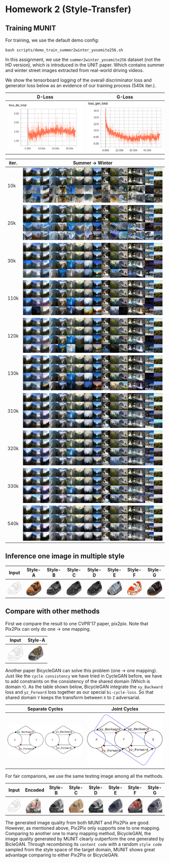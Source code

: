 # Homework 2 (Style-Transfer)

## Training MUNIT

For training, we use the default demo config:
```
bash scripts/demo_train_summer2winter_yosemite256.sh
```
In this assignment, we use the `summer2winter_yosemite256` dataset (not the HD version), which is introduced in the UNIT paper. Which contains summer and winter street images extracted from real-world driving videos.

We show the tensorboard logging of the overall discriminator loss and generator loss below as an evidence of our training process (540k iter.).

D-Loss | G-Loss |
---    | ---  |
<img src="logs/summer2winter_yosemite256_folder/loss_dis.png" alt="drawing" width="250"/> | <img src="logs/summer2winter_yosemite256_folder/loss_gen.png" alt="drawing" width="250"/> |


iter. | Summer → Winter|
---    | ---  |
10k   | <img src="outputs/summer2winter_yosemite256_folder/images/gen_a2b_test_00010000.jpg" alt="drawing" /> |
20k   | <img src="outputs/summer2winter_yosemite256_folder/images/gen_a2b_test_00020000.jpg" alt="drawing" /> |
30k   | <img src="outputs/summer2winter_yosemite256_folder/images/gen_a2b_test_00030000.jpg" alt="drawing" /> |
110k  | <img src="outputs/summer2winter_yosemite256_folder/images/gen_a2b_test_00110000.jpg" alt="drawing" /> |
120k  | <img src="outputs/summer2winter_yosemite256_folder/images/gen_a2b_test_00120000.jpg" alt="drawing" /> |
130k  | <img src="outputs/summer2winter_yosemite256_folder/images/gen_a2b_test_00130000.jpg" alt="drawing" /> |
310k  | <img src="outputs/summer2winter_yosemite256_folder/images/gen_a2b_test_00310000.jpg" alt="drawing" /> |
320k  | <img src="outputs/summer2winter_yosemite256_folder/images/gen_a2b_test_00320000.jpg" alt="drawing" /> |
330k  | <img src="outputs/summer2winter_yosemite256_folder/images/gen_a2b_test_00330000.jpg" alt="drawing" /> |
540k  | <img src="outputs/summer2winter_yosemite256_folder/images/gen_a2b_test_00540000.jpg" alt="drawing" /> |



## Inference one image in multiple style

Input | Style-A | Style-B | Style-C | Style-D | Style-E | Style-F | Style-G |
---   | ---     | ---     | ---     | ---     | ---     | --- | --- |
<img src="results/edges2shoes/input.jpg" alt="drawing" width="50"/> | <img src="results/edges2shoes/output000.jpg" alt="drawing" width="50"/> | <img src="results/edges2shoes/output001.jpg" alt="drawing" width="50"/> | <img src="results/edges2shoes/output002.jpg" alt="drawing" width="50"/> | <img src="results/edges2shoes/output003.jpg" alt="drawing" width="50"/> | <img src="results/edges2shoes/output004.jpg" alt="drawing" width="50"/> | <img src="results/edges2shoes/output005.jpg" alt="drawing" width="50"/> | <img src="results/edges2shoes/output006.jpg" alt="drawing" width="50"/> | <img src="results/edges2shoes/output007.jpg" alt="drawing" width="50"/> | <img src="results/edges2shoes/output008.jpg" alt="drawing" width="50"/> | <img src="results/edges2shoes/output009.jpg" alt="drawing" width="50"/> |


## Compare with other methods

First we compare the result to one CVPR'17 paper, pix2pix. Note that Pix2Pix can only do one → one mapping.

Input | Style-A |
---   | ---     |
<img src="results/edges2shoes/input.jpg" alt="drawing" width="50"/> | <img src="inputs/pix.png" alt="drawing" width="50"/> |

Another paper BicycleGAN can solve this problem (one → one mapping). 
Just like the `cycle consistency` we have tried in CycleGAN before, we have to add constraints on the consistency of the shared domain (Which is domain `Y`). As the table shown below, BicycleGAN integrate the `xy_Backward` loss and `yz_Forward` loss together as our special `bi-cycle-loss`. So that shared domain `Y` keeps the transform between `X` to `Z` adversarial. 

| Separate Cycles | Joint Cycles |
|:-----:|:---:|
|<img src="./inputs/single-cycle.png" alt="drawing" width="250"/>|<img src="./inputs/bi-cycle-2.png" alt="drawing" width="250"/>|

For fair comparions, we use the same testing image among all the methods.

Input | Encoded | Style-B | Style-C | Style-D | Style-E | Style-F | Style-G |
---   | ---     | ---     | ---     | ---     | ---     | --- | --- |
<img src="results/edges2shoes/input.jpg" alt="drawing" width="50"/> | <img src="outputs/bi/input_000_encoded.png" alt="drawing" width="50"/> | <img src="outputs/bi/input_000_random_sample01.png" alt="drawing" width="50" alt="drawing" width="50"/> | <img src="outputs/bi/input_000_random_sample02.png" alt="drawing" width="50"/> | <img src="outputs/bi/input_000_random_sample03.png" alt="drawing" width="50"/> | <img src="outputs/bi/input_000_random_sample04.png" alt="drawing" width="50"/> | <img src="outputs/bi/input_000_random_sample05.png" alt="drawing" width="50"/> | <img src="outputs/bi/input_000_random_sample06.png" alt="drawing" width="50"/> | <img src="outputs/bi/input_000_random_sample07.png" alt="drawing" width="50"/> | <img src="outputs/bi/input_000_random_sample08.png" alt="drawing" width="50"/> | <img src="outputs/bi/input_000_random_sample09.png" alt="drawing" width="50"/> |

The generated image quality from both MUNIT and Pix2Pix are good. However, as mentioned above, Pix2Pix only supports one to one mapping. Comparing to another one to many mapping method, BicycleGAN, the image quality generated by MUNIT clearly outperform the one generated by BicleGAN. Through recombining its `content code` with a random `style code` sampled from the style space of the target domain, MUNIT shows great advantage comparing to either Pix2Pix or BicycleGAN.
